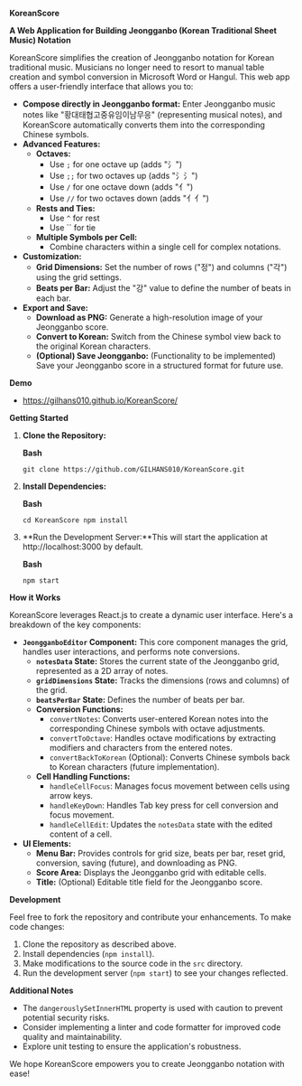 **KoreanScore**

**A Web Application for Building Jeongganbo (Korean Traditional Sheet Music) Notation**

KoreanScore simplifies the creation of Jeongganbo notation for Korean traditional music. Musicians no longer need to resort to manual table creation and symbol conversion in Microsoft Word or Hangul. This web app offers a user-friendly interface that allows you to:

- **Compose directly in Jeongganbo format:** Enter Jeongganbo music notes like "황대태협고중유임이남무응" (representing musical notes), and KoreanScore automatically converts them into the corresponding Chinese symbols.
- **Advanced Features:**
    - **Octaves:**
        - Use `;` for one octave up (adds "氵")
        - Use `;;` for two octaves up (adds "氵氵")
        - Use `/` for one octave down (adds "亻")
        - Use `//` for two octaves down (adds "亻亻")
    - **Rests and Ties:**
        - Use `^` for rest
        - Use `` for tie
    - **Multiple Symbols per Cell:**
        - Combine characters within a single cell for complex notations.
- **Customization:**
    - **Grid Dimensions:** Set the number of rows ("정") and columns ("각") using the grid settings.
    - **Beats per Bar:** Adjust the "강" value to define the number of beats in each bar.
- **Export and Save:**
    - **Download as PNG:** Generate a high-resolution image of your Jeongganbo score.
    - **Convert to Korean:** Switch from the Chinese symbol view back to the original Korean characters.
    - **(Optional) Save Jeongganbo:** (Functionality to be implemented) Save your Jeongganbo score in a structured format for future use.

**Demo**
- https://gilhans010.github.io/KoreanScore/


**Getting Started**

1. **Clone the Repository:**
    
    **Bash**
    
    `git clone https://github.com/GILHANS010/KoreanScore.git`
    
2. **Install Dependencies:**
    
    **Bash**
    
    `cd KoreanScore
    npm install`
    
3. **Run the Development Server:**This will start the application at http://localhost:3000 by default.
    
    **Bash**
    
    `npm start`
    


**How it Works**

KoreanScore leverages React.js to create a dynamic user interface. Here's a breakdown of the key components:

- **`JeongganboEditor` Component:** This core component manages the grid, handles user interactions, and performs note conversions.
    - **`notesData` State:** Stores the current state of the Jeongganbo grid, represented as a 2D array of notes.
    - **`gridDimensions` State:** Tracks the dimensions (rows and columns) of the grid.
    - **`beatsPerBar` State:** Defines the number of beats per bar.
    - **Conversion Functions:**
        - `convertNotes`: Converts user-entered Korean notes into the corresponding Chinese symbols with octave adjustments.
        - `convertToOctave`: Handles octave modifications by extracting modifiers and characters from the entered notes.
        - `convertBackToKorean` (Optional): Converts Chinese symbols back to Korean characters (future implementation).
    - **Cell Handling Functions:**
        - `handleCellFocus`: Manages focus movement between cells using arrow keys.
        - `handleKeyDown`: Handles Tab key press for cell conversion and focus movement.
        - `handleCellEdit`: Updates the `notesData` state with the edited content of a cell.
- **UI Elements:**
    - **Menu Bar:** Provides controls for grid size, beats per bar, reset grid, conversion, saving (future), and downloading as PNG.
    - **Score Area:** Displays the Jeongganbo grid with editable cells.
    - **Title:** (Optional) Editable title field for the Jeongganbo score.

**Development**

Feel free to fork the repository and contribute your enhancements. To make code changes:

1. Clone the repository as described above.
2. Install dependencies (`npm install`).
3. Make modifications to the source code in the `src` directory.
4. Run the development server (`npm start`) to see your changes reflected.

**Additional Notes**

- The `dangerouslySetInnerHTML` property is used with caution to prevent potential security risks.
- Consider implementing a linter and code formatter for improved code quality and maintainability.
- Explore unit testing to ensure the application's robustness.

We hope KoreanScore empowers you to create Jeongganbo notation with ease!

